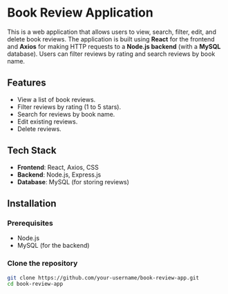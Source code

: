 # Book Review Application

This is a web application that allows users to view, search, filter, edit, and delete book reviews. The application is built using **React** for the frontend and **Axios** for making HTTP requests to a **Node.js backend** (with a **MySQL** database). Users can filter reviews by rating and search reviews by book name.

## Features
- View a list of book reviews.
- Filter reviews by rating (1 to 5 stars).
- Search for reviews by book name.
- Edit existing reviews.
- Delete reviews.

## Tech Stack
- **Frontend**: React, Axios, CSS
- **Backend**: Node.js, Express.js
- **Database**: MySQL (for storing reviews)
  
## Installation

### Prerequisites
- Node.js
- MySQL (for the backend)
  
### Clone the repository

```bash
git clone https://github.com/your-username/book-review-app.git
cd book-review-app
